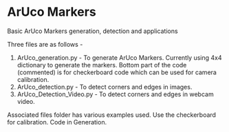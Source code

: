 # ArUco Markers
Basic ArUco Markers generation, detection and applications

Three files are as follows - 
1. ArUco_generation.py - To generate ArUco Markers. Currently using 4x4 dictionary to generate the markers. Bottom part of the code (commented) is for checkerboard code which can be used for camera calibration.
2. ArUco_detection.py - To detect corners and edges in images.
3. ArUco_Detection_Video.py - To detect corners and edges in webcam video.

Associated files folder has various examples used. Use the checkerboard for calibration. Code in Generation.
